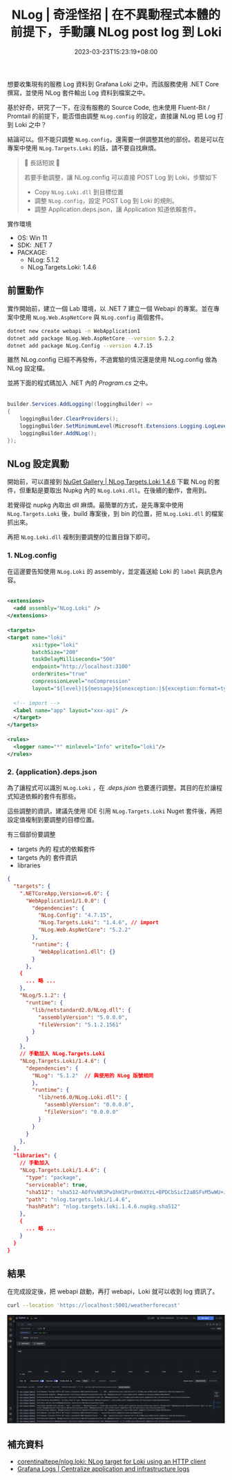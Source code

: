 ﻿---
title: NLog | 奇淫怪招 | 在不異動程式本體的前提下，手動讓 NLog post log 到 Loki
tags:
  - LOG
categories:
  - DevOps
  - Telemetry
keywords:
  - NLog
  - Loki
date: 2023-03-23T15:23:19+08:00
description: 在大多的情況下，服務都是把 Log 存到檔案之中，若是要收集 Log 資料，一是直接改寫程式的 Log 的方式，不然就是使用 agent 來收集 Log 資料。分享一個奇淫怪招，在不使用 agent 與調整程式主體的前提下，讓 NLog POST Log 到 Loki。
slug: manual-adjuest-nlog-post-to-loki
lastmod: 2023-12-03T23:20:35+08:00
---

想要收集現有的服務 Log 資料到 Grafana Loki 之中。而該服務使用 .NET Core 撰寫，並使用 NLog 套件輸出 Log 資料到檔案之中。

基於好奇，研究了一下，在沒有服務的 Source Code, 也未使用 Fluent-Bit / Promtail 的前提下，能否借由調整 `NLog.config` 的設定，直接讓 NLog 把 Log 打到 Loki 之中？

結論可以。但不能只調整 `NLog.config`，還需要一併調整其他的部份。若是可以在專案中使用 `NLog.Targets.Loki` 的話，請不要自找麻煩。

> 🔖 長話短說 🔖
>
> 若要手動調整，讓 NLog.config 可以直接 POST Log 到 Loki，步驟如下
>
> - Copy `NLog.Loki.dll` 到目標位置
> - 調整 `NLog.config`，設定 POST Log 到 Loki 的規則。
> - 調整 Application.deps.json，讓 Application 知道依賴套件。

<!--more-->

實作環境

- OS: Win 11
- SDK: .NET 7
- PACKAGE:
  - NLog: 5.1.2
  - NLog.Targets.Loki: 1.4.6

## 前置動作

實作開始前，建立一個 Lab 環境，以 .NET 7 建立一個 Webapi 的專案。並在專案中使用 `NLog.Web.AspNetCore` 與 `NLog.config` 兩個套件。

``` bash
dotnet new create webapi -n WebApplication1
dotnet add package NLog.Web.AspNetCore --version 5.2.2
dotnet add package NLog.Config --version 4.7.15
```

雖然 NLog.config 已經不再發佈，不過實驗的情況還是使用 NLog.config 做為 NLog 設定檔。

並將下面的程式碼加入 .NET 內的 _Program.cs_ 之中。

```csharp
  
builder.Services.AddLogging((loggingBuilder) =>  
{  
    loggingBuilder.ClearProviders();  
    loggingBuilder.SetMinimumLevel(Microsoft.Extensions.Logging.LogLevel.Trace);  
    loggingBuilder.AddNLog();  
});
```

## NLog 設定異動

開始前，可以直接到 [NuGet Gallery | NLog.Targets.Loki 1.4.6](https://www.nuget.org/packages/NLog.Targets.Loki) 下載 NLog 的套件，但重點是要取出 Nupkg 內的 `NLog.Loki.dll`。在後續的動作，會用到。

若覺得從 nupkg 內取出 dll 麻煩。最簡單的方式，是先專案中使用 `NLog.Targets.Loki` 後，build 專案後，到 bin 的位置，把 `NLog.Loki.dll` 的檔案抓出來。

再把 `NLog.Loki.dll` 複制到要調整的位置目錄下即可。

### 1. NLog.config

在這邊要告知使用 `NLog.Loki` 的 assembly，並定義送給 Loki 的 `label` 與訊息內容。

``` xml

<extensions>
  <add assembly="NLog.Loki" />
</extensions>

<targets>
<target name="loki"
        xsi:type="loki"
        batchSize="200"
        taskDelayMilliseconds="500"
        endpoint="http://localhost:3100"
        orderWrites="true"
        compressionLevel="noCompression"
        layout="${level}|${message}${onexception:|${exception:format=type,message,method:maxInnerExceptionLevel=5:innerFormat=shortType,message,method}}|source=${logger}">

  <!-- import -->
  <label name="app" layout="xxx-api" />
  </target>
</targets>

<rules>
  <logger name="*" minlevel="Info" writeTo="loki"/>
</rules>
```

### 2. {application}.deps.json

為了讓程式可以識別 `NLog.Loki` ，在 _.deps.json_ 也要進行調整。其目的在於讓程式知道依賴的套件有那些。

這些調整的資訊，建議先使用 IDE 引用 `NLog.Targets.Loki` Nuget 套件後，再把設定值複制到要調整的目標位置。

有三個部份要調整

- targets 內的 程式的依賴套件
- targets 內的 套件資訊
- libraries

``` json
{
  "targets": {
    ".NETCoreApp,Version=v6.0": {
      "WebApplication1/1.0.0": {
        "dependencies": {
          "NLog.Config": "4.7.15",
          "NLog.Targets.Loki": "1.4.6", // import
          "NLog.Web.AspNetCore": "5.2.2"
        },
        "runtime": {
          "WebApplication1.dll": {}
        }
      },
    {
      ... 略 ...
    },
    "NLog/5.1.2": {
      "runtime": {
        "lib/netstandard2.0/NLog.dll": {
          "assemblyVersion": "5.0.0.0",
          "fileVersion": "5.1.2.1561"
        }
      }
    },
    // 手動加入 NLog.Targets.Loki
    "NLog.Targets.Loki/1.4.6": {
      "dependencies": {
        "NLog": "5.1.2"  // 與使用的 NLog 版號相同
        },
        "runtime": {
          "lib/net6.0/NLog.Loki.dll": {
            "assemblyVersion": "0.0.0.0",
            "fileVersion": "0.0.0.0"
          }
        }
      }
    },
  },
  "libraries": {
    // 手動加入
    "NLog.Targets.Loki/1.4.6": {
      "type": "package",
      "serviceable": true,
      "sha512": "sha512-AOfVvNR3Pw1hH1Pur0m6XYzL+BPDCbSicI2aBSFvM5wWU+JuvV9DqRZOAT5eExvTQGghdifV8TojYZn8JGcRBg==",
      "path": "nlog.targets.loki/1.4.6",
      "hashPath": "nlog.targets.loki.1.4.6.nupkg.sha512"
    },
    {
      ... 略 ...
    }
  }
}
```

## 結果

在完成設定後，把 webapi 啟動，再打 webapi，Loki 就可以收到 log 資訊了。

```bash
curl --location 'https://localhost:5001/weatherforecast'
```

![Loki Explore 畫面](./images/loki-explore-label-app.png)

## 補充資料

- [corentinaltepe/nlog.loki: NLog target for Loki using an HTTP client](https://github.com/corentinaltepe/nlog.loki)
- [Grafana Logs | Centralize application and infrastructure logs](https://grafana.com/logs/)
